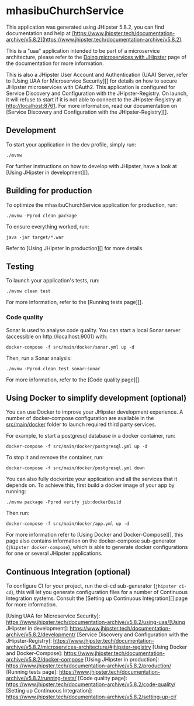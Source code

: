 # mhasibuChurchService

This application was generated using JHipster 5.8.2, you can find documentation and help at [https://www.jhipster.tech/documentation-archive/v5.8.2](https://www.jhipster.tech/documentation-archive/v5.8.2).

This is a "uaa" application intended to be part of a microservice architecture, please refer to the [Doing microservices with JHipster][] page of the documentation for more information.

This is also a JHipster User Account and Authentication (UAA) Server, refer to [Using UAA for Microservice Security][] for details on how to secure JHipster microservices with OAuth2.
This application is configured for Service Discovery and Configuration with the JHipster-Registry. On launch, it will refuse to start if it is not able to connect to the JHipster-Registry at [http://localhost:8761](http://localhost:8761). For more information, read our documentation on [Service Discovery and Configuration with the JHipster-Registry][].

## Development

To start your application in the dev profile, simply run:

    ./mvnw

For further instructions on how to develop with JHipster, have a look at [Using JHipster in development][].

## Building for production

To optimize the mhasibuChurchService application for production, run:

    ./mvnw -Pprod clean package

To ensure everything worked, run:

    java -jar target/*.war

Refer to [Using JHipster in production][] for more details.

## Testing

To launch your application's tests, run:

    ./mvnw clean test

For more information, refer to the [Running tests page][].

### Code quality

Sonar is used to analyse code quality. You can start a local Sonar server (accessible on http://localhost:9001) with:

```
docker-compose -f src/main/docker/sonar.yml up -d
```

Then, run a Sonar analysis:

```
./mvnw -Pprod clean test sonar:sonar
```

For more information, refer to the [Code quality page][].

## Using Docker to simplify development (optional)

You can use Docker to improve your JHipster development experience. A number of docker-compose configuration are available in the [src/main/docker](src/main/docker) folder to launch required third party services.

For example, to start a postgresql database in a docker container, run:

    docker-compose -f src/main/docker/postgresql.yml up -d

To stop it and remove the container, run:

    docker-compose -f src/main/docker/postgresql.yml down

You can also fully dockerize your application and all the services that it depends on.
To achieve this, first build a docker image of your app by running:

    ./mvnw package -Pprod verify jib:dockerBuild

Then run:

    docker-compose -f src/main/docker/app.yml up -d

For more information refer to [Using Docker and Docker-Compose][], this page also contains information on the docker-compose sub-generator (`jhipster docker-compose`), which is able to generate docker configurations for one or several JHipster applications.

## Continuous Integration (optional)

To configure CI for your project, run the ci-cd sub-generator (`jhipster ci-cd`), this will let you generate configuration files for a number of Continuous Integration systems. Consult the [Setting up Continuous Integration][] page for more information.

[jhipster homepage and latest documentation]: https://www.jhipster.tech
[jhipster 5.8.2 archive]: https://www.jhipster.tech/documentation-archive/v5.8.2
[doing microservices with jhipster]: https://www.jhipster.tech/documentation-archive/v5.8.2/microservices-architecture/

[Using UAA for Microservice Security]: https://www.jhipster.tech/documentation-archive/v5.8.2/using-uaa/[Using JHipster in development]: https://www.jhipster.tech/documentation-archive/v5.8.2/development/
[Service Discovery and Configuration with the JHipster-Registry]: https://www.jhipster.tech/documentation-archive/v5.8.2/microservices-architecture/#jhipster-registry
[Using Docker and Docker-Compose]: https://www.jhipster.tech/documentation-archive/v5.8.2/docker-compose
[Using JHipster in production]: https://www.jhipster.tech/documentation-archive/v5.8.2/production/
[Running tests page]: https://www.jhipster.tech/documentation-archive/v5.8.2/running-tests/
[Code quality page]: https://www.jhipster.tech/documentation-archive/v5.8.2/code-quality/
[Setting up Continuous Integration]: https://www.jhipster.tech/documentation-archive/v5.8.2/setting-up-ci/
